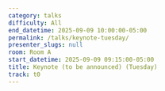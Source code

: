 ```yaml
---
category: talks
difficulty: All
end_datetime: 2025-09-09 10:00:00-05:00
permalink: /talks/keynote-tuesday/
presenter_slugs: null
room: Room A
start_datetime: 2025-09-09 09:15:00-05:00
title: Keynote (to be announced) (Tuesday)
track: t0
---
```

